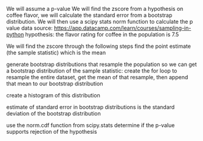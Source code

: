 
We will assume a p-value
We will find the zscore from a hypothesis on coffee flavor, we will calculate the standard error from a bootstrap distribution.
We will then use a scipy stats norm function to calculate the p value
data source: https://app.datacamp.com/learn/courses/sampling-in-python
hypothesis: the flavor rating for coffee in the population is 7.5


We will find the zscore through the following steps
find the point estimate (the sample statistic) which is the mean

generate bootstrap distributions that resample the population so we can get a bootstrap distribution of the sample statistic:
create the for loop to resample the entire dataset, get the mean of that resample, 
then append that mean to our bootstrap distribution

create a histogram of this distribution

estimate of standard error in bootstrap distributions is the standard deviation of the bootstrap distribution

use the norm.cdf function from scipy.stats
determine if the p-value supports rejection of the hypothesis

